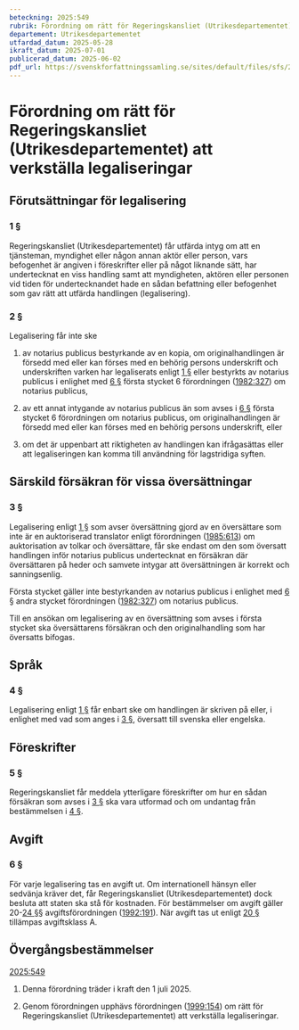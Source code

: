 ```yaml
---
beteckning: 2025:549
rubrik: Förordning om rätt för Regeringskansliet (Utrikesdepartementet) att verkställa legaliseringar
departement: Utrikesdepartementet
utfardad_datum: 2025-05-28
ikraft_datum: 2025-07-01
publicerad_datum: 2025-06-02
pdf_url: https://svenskforfattningssamling.se/sites/default/files/sfs/2025-05/SFS2025-549.pdf
---
```


# Förordning om rätt för Regeringskansliet (Utrikesdepartementet) att verkställa legaliseringar

## Förutsättningar för legalisering

### 1 §

Regeringskansliet (Utrikesdepartementet) får utfärda intyg om att en tjänsteman, myndighet eller någon annan aktör eller person, vars befogenhet är angiven i föreskrifter eller på något liknande sätt, har undertecknat en viss handling samt att myndigheten, aktören eller personen vid tiden för undertecknandet hade en sådan befattning eller befogenhet som gav rätt att utfärda handlingen (legalisering).

### 2 §

Legalisering får inte ske

1. av notarius publicus bestyrkande av en kopia, om originalhandlingen är försedd med eller kan förses med en behörig persons underskrift och underskriften varken har legaliserats enligt [1 §](#1) eller bestyrkts av notarius publicus i enlighet med [6 §](#6) första stycket 6 förordningen ([1982:327](https://selex.se/eli/sfs/1982/327)) om notarius publicus,

2. av ett annat intygande av notarius publicus än som avses i [6 §](#6) första stycket 6 förordningen om notarius publicus, om originalhandlingen är försedd med eller kan förses med en behörig persons underskrift, eller

3. om det är uppenbart att riktigheten av handlingen kan ifrågasättas eller att legaliseringen kan komma till användning för lagstridiga syften.

## Särskild försäkran för vissa översättningar

### 3 §

Legalisering enligt [1 §](#1) som avser översättning gjord av en översättare som inte är en auktoriserad translator enligt förordningen ([1985:613](https://selex.se/eli/sfs/1985/613)) om auktorisation av tolkar och översättare, får ske endast om den som översatt handlingen inför notarius publicus undertecknat en försäkran där översättaren på heder och samvete intygar att översättningen är korrekt och sanningsenlig.

Första stycket gäller inte bestyrkanden av notarius publicus i enlighet med [6 §](#6) andra stycket förordningen ([1982:327](https://selex.se/eli/sfs/1982/327)) om notarius publicus.

Till en ansökan om legalisering av en översättning som avses i första stycket ska översättarens försäkran och den originalhandling som har översatts bifogas.

## Språk

### 4 §

Legalisering enligt [1 §](#1) får enbart ske om handlingen är skriven på eller, i enlighet med vad som anges i [3 §](#3), översatt till svenska eller engelska.

## Föreskrifter

### 5 §

Regeringskansliet får meddela ytterligare föreskrifter om hur en sådan försäkran som avses i [3 §](#3) ska vara utformad och om undantag från bestämmelsen i [4 §](#4).

## Avgift

### 6 §

För varje legalisering tas en avgift ut. Om internationell hänsyn eller sedvänja kräver det, får Regeringskansliet (Utrikesdepartementet) dock besluta att staten ska stå för kostnaden. För bestämmelser om avgift gäller 20-[24 §](#24)§ avgiftsförordningen ([1992:191](https://selex.se/eli/sfs/1992/191)). När avgift tas ut enligt [20 §](#20) tillämpas avgiftsklass A.

## Övergångsbestämmelser

[2025:549](https://selex.se/eli/sfs/2025/549)

1. Denna förordning träder i kraft den 1 juli 2025.

2. Genom förordningen upphävs förordningen ([1999:154](https://selex.se/eli/sfs/1999/154)) om rätt för Regeringskansliet (Utrikesdepartementet) att verkställa legaliseringar.